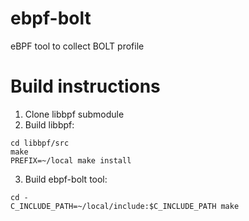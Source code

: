 # ebpf-bolt
eBPF tool to collect BOLT profile

# Build instructions
1. Clone libbpf submodule
2. Build libbpf:
```
cd libbpf/src
make
PREFIX=~/local make install
```
3. Build ebpf-bolt tool:
```
cd -
C_INCLUDE_PATH=~/local/include:$C_INCLUDE_PATH make
```
